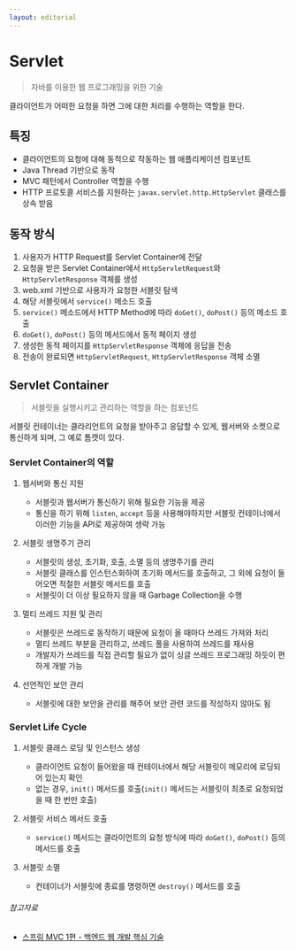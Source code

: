 ```yaml
---
layout: editorial
---
```


# Servlet

> 자바를 이용한 웹 프로그래밍을 위한 기술

클라이언트가 어떠한 요청을 하면 그에 대한 처리를 수행하는 역할을 한다.

## 특징

- 클라이언트의 요청에 대해 동적으로 작동하는 웹 애플리케이션 컴포넌트
- Java Thread 기반으로 동작
- MVC 패턴에서 Controller 역할을 수행
- HTTP 프로토콜 서비스를 지원하는 `javax.servlet.http.HttpServlet` 클래스를 상속 받음

## 동작 방식

1. 사용자가 HTTP Request를 Servlet Container에 전달
2. 요청을 받은 Servlet Container에서 `HttpServletRequest`와 `HttpServletResponse` 객체를 생성
3. web.xml 기반으로 사용자가 요청한 서블릿 탐색
4. 해당 서블릿에서 `service()` 메소드 호출
5. `service()` 메소드에서 HTTP Method에 따라 `doGet()`, `doPost()` 등의 메소드 호출
6. `doGet()`, `doPost()` 등의 메서드에서 동적 페이지 생성
7. 생성한 동적 페이지를 `HttpServletResponse` 객체에 응답을 전송
8. 전송이 완료되면 `HttpServletRequest`, `HttpServletResponse` 객체 소멸

## Servlet Container

> 서블릿을 실행시키고 관리하는 역할을 하는 컴포넌트

서블릿 컨테이너는 클라리언트의 요청을 받아주고 응답할 수 있게, 웹서버와 소켓으로 통신하게 되며, 그 예로 톰캣이 있다.

### Servlet Container의 역할

1. 웹서버와 통신 지원

    - 서블릿과 웹서버가 통신하기 위해 필요한 기능을 제공
    - 통신을 하기 위해 `listen`, `accept` 등을 사용해야하지만 서블릿 컨테이너에서 이러한 기능을 API로 제공하여 생략 가능

2. 서블릿 생명주기 관리

    - 서블릿의 생성, 초기화, 호출, 소멸 등의 생명주기를 관리
    - 서블릿 클래스를 인스턴스화하여 초기화 메서드를 호출하고, 그 외에 요청이 들어오면 적절한 서블릿 메서드를 호출
    - 서블릿이 더 이상 필요하지 않을 때 Garbage Collection을 수행

3. 멀티 쓰레드 지원 및 관리

    - 서블릿은 쓰레드로 동작하기 때문에 요청이 올 때마다 쓰레드 가져와 처리
    - 멀티 쓰레드 부분을 관리하고, 쓰레드 풀을 사용하여 쓰레드를 재사용
    - 개발자가 쓰레드를 직접 관리할 필요가 없이 싱글 쓰레드 프로그래밍 하듯이 편하게 개발 가능

4. 선언적인 보안 관리

    - 서블릿에 대한 보안을 관리를 해주어 보안 관련 코드를 작성하지 않아도 됨

### Servlet Life Cycle

1. 서블릿 클래스 로딩 및 인스턴스 생성

    - 클라이언트 요청이 들어왔을 때 컨테이너에서 해당 서블릿이 메모리에 로딩되어 있는지 확인
    - 없는 경우, `init()` 메서드를 호출(`init()` 메서드는 서블릿이 최초로 요청되었을 때 한 번만 호출)

2. 서블릿 서비스 메서드 호출

    - `service()` 메서드는 클라이언트의 요청 방식에 따라 `doGet()`, `doPost()` 등의 메서드를 호출

3. 서블릿 소멸

    - 컨테이너가 서블릿에 종료를 명령하면 `destroy()` 메서드를 호출

###### 참고자료

- [스프링 MVC 1편 - 백엔드 웹 개발 핵심 기술](https://www.inflearn.com/course/스프링-mvc-1)